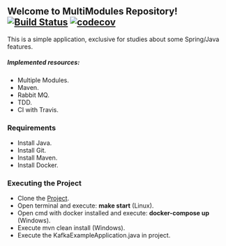 ## Welcome to MultiModules Repository!  [![Build Status](https://travis-ci.org/leonardo-mendes/multiModules.svg?branch=master)](https://travis-ci.org/leonardo-mendes/multiModules) [![codecov](https://codecov.io/gh/leonardo-mendes/multiModules/branch/master/graph/badge.svg)](https://codecov.io/gh/leonardo-mendes/multiModules)


This is a simple application, exclusive for studies about some Spring/Java features.

##### Implemented resources:
 - Multiple Modules.
 - Maven.
 - Rabbit MQ.
 - TDD.
 - CI with Travis.
 
### Requirements
- Install Java.
- Install Git.
- Install Maven.
- Install Docker.

### Executing the Project
- Clone the [Project](https://github.com/leonardo-mendes/multiModules.git).
- Open terminal and execute: **make start** (Linux).
- Open cmd with docker installed and execute: **docker-compose up** (Windows).
- Execute mvn clean install (Windows).
- Execute the KafkaExampleApplication.java in project.
